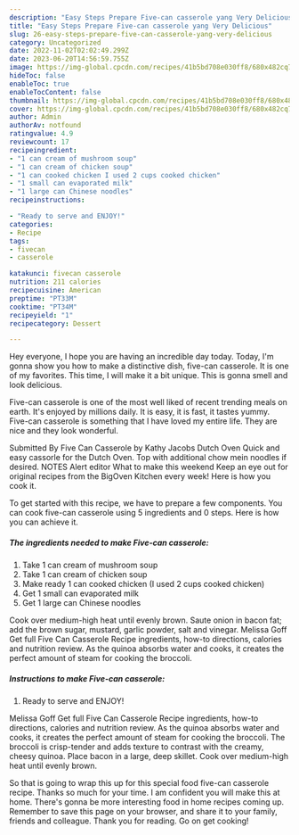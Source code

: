 ```yaml
---
description: "Easy Steps Prepare Five-can casserole yang Very Delicious"
title: "Easy Steps Prepare Five-can casserole yang Very Delicious"
slug: 26-easy-steps-prepare-five-can-casserole-yang-very-delicious
category: Uncategorized
date: 2022-11-02T02:02:49.299Z
date: 2023-06-20T14:56:59.755Z
image: https://img-global.cpcdn.com/recipes/41b5bd708e030ff8/680x482cq70/five-can-casserole-recipe-main-photo.jpg
hideToc: false
enableToc: true
enableTocContent: false
thumbnail: https://img-global.cpcdn.com/recipes/41b5bd708e030ff8/680x482cq70/five-can-casserole-recipe-main-photo.jpg
cover: https://img-global.cpcdn.com/recipes/41b5bd708e030ff8/680x482cq70/five-can-casserole-recipe-main-photo.jpg
author: Admin
authorAv: notfound
ratingvalue: 4.9
reviewcount: 17
recipeingredient:
- "1 can cream of mushroom soup"
- "1 can cream of chicken soup"
- "1 can cooked chicken I used 2 cups cooked chicken"
- "1 small can evaporated milk"
- "1 large can Chinese noodles"
recipeinstructions:

- "Ready to serve and ENJOY!"
categories:
- Recipe
tags:
- fivecan
- casserole

katakunci: fivecan casserole 
nutrition: 211 calories
recipecuisine: American
preptime: "PT33M"
cooktime: "PT34M"
recipeyield: "1"
recipecategory: Dessert

---
```



Hey everyone, I hope you are having an incredible day today. Today, I'm gonna show you how to make a distinctive dish, five-can casserole. It is one of my favorites. This time, I will make it a bit unique. This is gonna smell and look delicious.

Five-can casserole is one of the most well liked of recent trending meals on earth. It's enjoyed by millions daily. It is easy, it is fast, it tastes yummy. Five-can casserole is something that I have loved my entire life. They are nice and they look wonderful.

Submitted By Five Can Casserole by Kathy Jacobs Dutch Oven Quick and easy cassorle for the Dutch Oven. Top with additional chow mein noodles if desired. NOTES Alert editor What to make this weekend Keep an eye out for original recipes from the BigOven Kitchen every week! Here is how you cook it.


To get started with this recipe, we have to prepare a few components. You can cook five-can casserole using 5 ingredients and 0 steps. Here is how you can achieve it.

<!--inarticleads1-->

##### The ingredients needed to make Five-can casserole:

1. Take 1 can cream of mushroom soup
1. Take 1 can cream of chicken soup
1. Make ready 1 can cooked chicken (I used 2 cups cooked chicken)
1. Get 1 small can evaporated milk
1. Get 1 large can Chinese noodles


Cook over medium-high heat until evenly brown. Saute onion in bacon fat; add the brown sugar, mustard, garlic powder, salt and vinegar. Melissa Goff Get full Five Can Casserole Recipe ingredients, how-to directions, calories and nutrition review. As the quinoa absorbs water and cooks, it creates the perfect amount of steam for cooking the broccoli. 

<!--inarticleads2-->

##### Instructions to make Five-can casserole:


1. Ready to serve and ENJOY!

Melissa Goff Get full Five Can Casserole Recipe ingredients, how-to directions, calories and nutrition review. As the quinoa absorbs water and cooks, it creates the perfect amount of steam for cooking the broccoli. The broccoli is crisp-tender and adds texture to contrast with the creamy, cheesy quinoa. Place bacon in a large, deep skillet. Cook over medium-high heat until evenly brown. 

So that is going to wrap this up for this special food five-can casserole recipe. Thanks so much for your time. I am confident you will make this at home. There's gonna be more interesting food in home recipes coming up. Remember to save this page on your browser, and share it to your family, friends and colleague. Thank you for reading. Go on get cooking!
